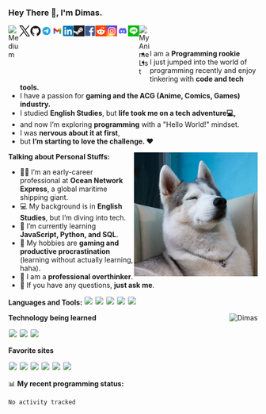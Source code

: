 ### Hey There 👋, I'm Dimas.

<a href="https://medium.com/@dimasalif5">
  <img align="left" alt="Medium" width="22px" src="https://cdn.jsdelivr.net/npm/simple-icons@9.0.0/icons/medium.svg" style="fill:#000000"/>
</a>
<a href="https://twitter.com/NeXa_303">
  <img align="left" alt="Twitter" width="22px" src="https://raw.githubusercontent.com/devicons/devicon/master/icons/twitter/twitter-original.svg"/>
</a>
<a href="https://github.com/TheNeXa">
  <img align="left" alt="Github" width="22px" src="https://raw.githubusercontent.com/devicons/devicon/master/icons/github/github-original.svg"/>
</a>
<a href="https://t.me/NeXa303">
  <img align="left" alt="Telegram" width="22px" src="https://raw.githubusercontent.com/edent/SuperTinyIcons/master/images/svg/telegram.svg"/>
</a>
<a href="mailto:dimasalif5@gmail.com">
  <img align="left" alt="Gmail" width="22px" src="https://raw.githubusercontent.com/edent/SuperTinyIcons/master/images/svg/gmail.svg"/>
</a>
<a href="https://www.linkedin.com/in/dimas-alif/">
  <img align="left" alt="LinkedIn" width="22px" src="https://raw.githubusercontent.com/devicons/devicon/master/icons/linkedin/linkedin-original.svg"/>
</a>
<a href="https://steamcommunity.com/id/thenexas/">
  <img align="left" alt="Steam" width="22px" src="https://raw.githubusercontent.com/edent/SuperTinyIcons/master/images/svg/steam.svg"/>
</a>
<a href="https://www.facebook.com/Dimas.KeNtobi">
  <img align="left" alt="Facebook" width="22px" src="https://raw.githubusercontent.com/devicons/devicon/master/icons/facebook/facebook-original.svg"/>
</a>
<a href="https://www.reddit.com/u/TheNeXa">
  <img align="left" alt="Reddit" width="22px" src="https://raw.githubusercontent.com/edent/SuperTinyIcons/master/images/svg/reddit.svg"/>
</a>
<a href="https://www.instagram.com/dimski__/">
  <img align="left" alt="Instagram" width="22px" src="https://raw.githubusercontent.com/edent/SuperTinyIcons/master/images/svg/instagram.svg"/>
</a>
<a href="https://discord.gg/W2pGkq3MzF">
  <img align="left" alt="Discord" width="22px" src="https://raw.githubusercontent.com/edent/SuperTinyIcons/master/images/svg/discord.svg"/>
</a>
<a href="https://line.me/R/ti/p/nexa303">
  <img align="left" alt="LINE" width="22px" src="https://raw.githubusercontent.com/edent/SuperTinyIcons/master/images/svg/line.svg"/>
</a>
<a href="https://myanimelist.net/profile/TheNeXa">
  <img align="left" alt="MyAnimeList" width="22px" src="https://raw.githubusercontent.com/edent/SuperTinyIcons/master/images/svg/myanimelist.svg"/>
</a>

<br />
<br />

- I am a **Programming rookie**
- I just jumped into the world of programming recently and enjoy tinkering with **code and tech tools.**
- I have a passion for **gaming and the ACG (Anime, Comics, Games) industry.**
- I studied **English Studies**, but **life took me on a tech adventure💻,**
- and now I’m exploring **programming** with a "Hello World!" mindset.
- I was **nervous about it at first**,
- but **I’m starting to love the challenge. ❤️**

<img align="right" alt="Dimas" width="250px" src="https://raw.githubusercontent.com/TheNeXa/TheNeXa/refs/heads/main/cute-dogo.jpg" />

**Talking about Personal Stuffs:**

- 👨‍🏛 I’m an early-career professional at **Ocean Network Express**, a global maritime shipping giant.
- 💻 My background is in **English Studies**, but I’m diving into tech.
- 🌱 I’m currently learning **JavaScript, Python, and SQL**.
- 🤔 My hobbies are **gaming and productive procrastination** (learning without actually learning, haha).
- 💼 I am a **professional overthinker**.
- 💬 If you have any questions, **just ask me**.




**Languages and Tools:** <code><img height="20" src="https://cdn.jsdelivr.net/npm/simple-icons@v8/icons/javascript.svg" style="background-color:white; border-radius:3px; padding:1px;"/></code>
<code><img height="20" src="https://cdn.jsdelivr.net/npm/simple-icons@v8/icons/python.svg" style="background-color:white; border-radius:3px; padding:1px;"/></code>
<code><img height="20" src="https://cdn.jsdelivr.net/npm/simple-icons@v8/icons/mysql.svg" style="background-color:white; border-radius:3px; padding:1px;"/></code>
<code><img height="20" src="https://cdn.jsdelivr.net/npm/simple-icons@v8/icons/git.svg" style="background-color:white; border-radius:3px; padding:1px;"/></code>
<code><img height="20" src="https://cdn.jsdelivr.net/npm/simple-icons@v8/icons/visualstudiocode.svg" style="background-color:white; border-radius:3px; padding:1px;"/></code>

<img align="right" src="https://github-readme-stats.vercel.app/api?username=TheNeXa&count_private=true&show_icons=true" alt="Dimas" />

**Technology being learned**

<code><img height="20" src="https://cdn.jsdelivr.net/npm/simple-icons@v8/icons/javascript.svg" style="background-color:white; border-radius:3px; padding:1px;"/></code>
<code><img height="20" src="https://cdn.jsdelivr.net/npm/simple-icons@v8/icons/python.svg" style="background-color:white; border-radius:3px; padding:1px;"/></code>
<code><img height="20" src="https://cdn.jsdelivr.net/npm/simple-icons@v8/icons/mysql.svg" style="background-color:white; border-radius:3px; padding:1px;"/></code>

**Favorite sites**

<code><img height="20" src="https://cdn.jsdelivr.net/npm/simple-icons@v8/icons/github.svg" style="background-color:white; border-radius:3px; padding:1px;"/></code>
<code><img height="20" src="https://cdn.jsdelivr.net/npm/simple-icons@v8/icons/reddit.svg" style="background-color:white; border-radius:3px; padding:1px;"/></code>
<code><img height="20" src="https://cdn.jsdelivr.net/npm/simple-icons@v8/icons/steam.svg" style="background-color:white; border-radius:3px; padding:1px;"/></code>
<code><img height="20" src="https://cdn.jsdelivr.net/npm/simple-icons@v8/icons/discord.svg" style="background-color:white; border-radius:3px; padding:1px;"/></code>
<code><img height="20" src="https://cdn.jsdelivr.net/npm/simple-icons@v8/icons/instagram.svg" style="background-color:white; border-radius:3px; padding:1px;"/></code>
<code><img height="20" src="https://cdn.jsdelivr.net/npm/simple-icons@v8/icons/myanimelist.svg" style="background-color:white; border-radius:3px; padding:1px;"/></code>


📊 **My recent programming status:**
<!--START_SECTION:waka-->

```txt
No activity tracked
```

<!--END_SECTION:waka-->
